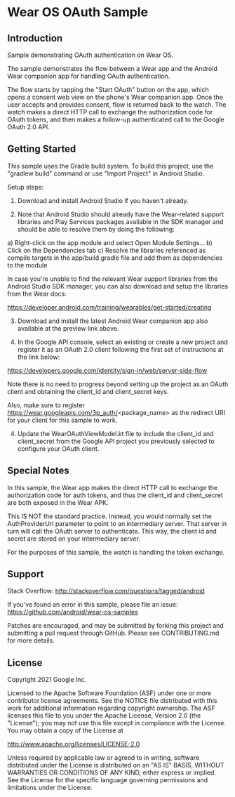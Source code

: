Wear OS OAuth Sample
===================================

Introduction
------------

Sample demonstrating OAuth authentication on Wear OS.

The sample demonstrates the flow between a Wear app and the Android Wear
companion app for handling OAuth authentication.

The flow starts by tapping the "Start OAuth" button on the app,
which opens a consent web view on the phone's Wear companion app. Once
the user accepts and provides consent, flow is returned back to the
watch. The watch makes a direct HTTP call to exchange the
authorization code for OAuth tokens, and then makes a follow-up
authenticated call to the Google OAuth 2.0 API.

Getting Started
---------------

This sample uses the Gradle build system. To build this project, use the
"gradlew build" command or use "Import Project" in Android Studio.

Setup steps:

1) Download and install Android Studio if you haven't already.

2) Note that Android Studio should already have the Wear-related
support libraries and Play Services packages available in the SDK manager
and should be able to resolve them by doing the following:

a) Right-click on the app module and select Open Module Settings...
b) Click on the Dependencies tab
c) Resolve the libraries referenced as compile targets in the
app/build.gradle file and add them as dependencies to the module

In case you're unable to find the relevant Wear support libraries from
the Android Studio SDK manager, you can also download and setup the libraries
from the Wear docs:

https://developer.android.com/training/wearables/get-started/creating

3) Download and install the latest Android Wear companion app also available
at the preview link above.

4) In the Google API console, select an existing or create a new project
and register it as an OAuth 2.0 client following the first set of instructions
at the link below:

https://developers.google.com/identity/sign-in/web/server-side-flow

Note there is no need to progress beyond setting up the project as an OAuth
client and obtaining the client_id and client_secret keys.

Also, make sure to register https://wear.googleapis.com/3p_auth/<package_name>
as the redirect URI for your client for this sample to work.

4) Update the WearOAuthViewModel.kt file to include the client_id and
client_secret from the Google API project you previously selected to
configure your OAuth client.

Special Notes
---------------

In this sample, the Wear app makes the direct HTTP call to exchange
the authorization code for auth tokens, and thus the client_id and
client_secret are both exposed in the Wear APK.

This IS NOT the standard practice. Instead, you would normally set the
AuthProviderUrl parameter to point to an intermediary server.
That server in turn will call the OAuth server to authenticate. This way,
the client id and secret are stored on your intermediary server.

For the purposes of this sample, the watch is handling the token
exchange.

Support
-------

Stack Overflow: http://stackoverflow.com/questions/tagged/android

If you've found an error in this sample, please file an issue:
https://github.com/android/wear-os-samples

Patches are encouraged, and may be submitted by forking this project and
submitting a pull request through GitHub. Please see CONTRIBUTING.md for more details.

License
-------

Copyright 2021 Google Inc.

Licensed to the Apache Software Foundation (ASF) under one or more contributor
license agreements.  See the NOTICE file distributed with this work for
additional information regarding copyright ownership.  The ASF licenses this
file to you under the Apache License, Version 2.0 (the "License"); you may not
use this file except in compliance with the License.  You may obtain a copy of
the License at

http://www.apache.org/licenses/LICENSE-2.0

Unless required by applicable law or agreed to in writing, software
distributed under the License is distributed on an "AS IS" BASIS, WITHOUT
WARRANTIES OR CONDITIONS OF ANY KIND, either express or implied.  See the
License for the specific language governing permissions and limitations under
the License.

